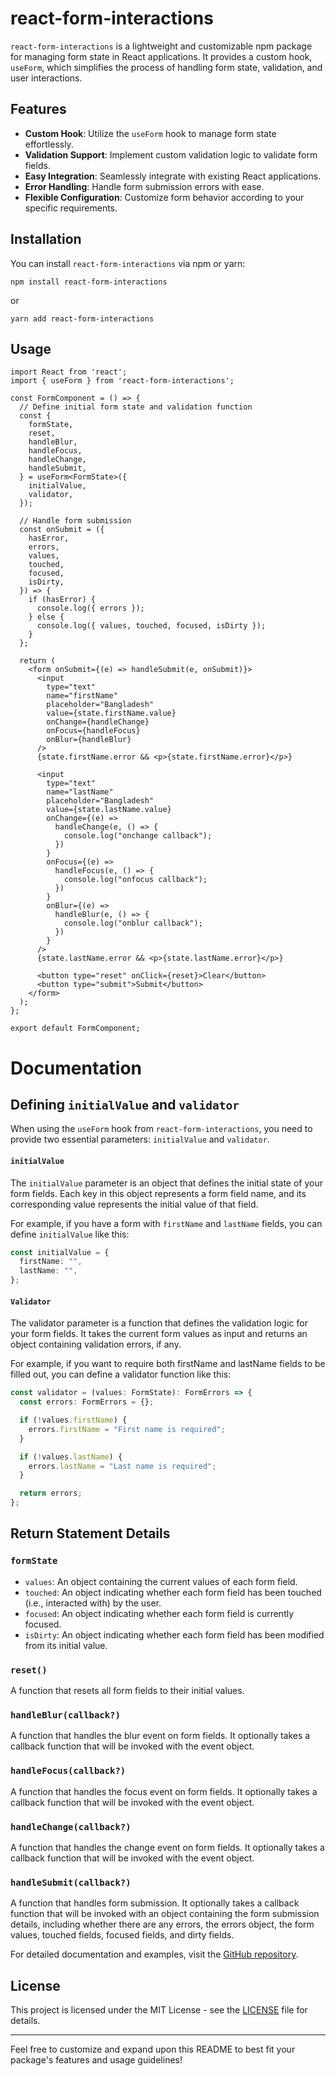 # react-form-interactions

`react-form-interactions` is a lightweight and customizable npm package for managing form state in React applications. It provides a custom hook, `useForm`, which simplifies the process of handling form state, validation, and user interactions.

## Features

- **Custom Hook**: Utilize the `useForm` hook to manage form state effortlessly.
- **Validation Support**: Implement custom validation logic to validate form fields.
- **Easy Integration**: Seamlessly integrate with existing React applications.
- **Error Handling**: Handle form submission errors with ease.
- **Flexible Configuration**: Customize form behavior according to your specific requirements.

## Installation

You can install `react-form-interactions` via npm or yarn:

```
npm install react-form-interactions
```

or

```
yarn add react-form-interactions
```

## Usage

```
import React from 'react';
import { useForm } from 'react-form-interactions';

const FormComponent = () => {
  // Define initial form state and validation function
  const {
    formState,
    reset,
    handleBlur,
    handleFocus,
    handleChange,
    handleSubmit,
  } = useForm<FormState>({
    initialValue,
    validator,
  });

  // Handle form submission
  const onSubmit = ({
    hasError,
    errors,
    values,
    touched,
    focused,
    isDirty,
  }) => {
    if (hasError) {
      console.log({ errors });
    } else {
      console.log({ values, touched, focused, isDirty });
    }
  };

  return (
    <form onSubmit={(e) => handleSubmit(e, onSubmit)}>
      <input
        type="text"
        name="firstName"
        placeholder="Bangladesh"
        value={state.firstName.value}
        onChange={handleChange}
        onFocus={handleFocus}
        onBlur={handleBlur}
      />
      {state.firstName.error && <p>{state.firstName.error}</p>}

      <input
        type="text"
        name="lastName"
        placeholder="Bangladesh"
        value={state.lastName.value}
        onChange={(e) =>
          handleChange(e, () => {
            console.log("onchange callback");
          })
        }
        onFocus={(e) =>
          handleFocus(e, () => {
            console.log("onfocus callback");
          })
        }
        onBlur={(e) =>
          handleBlur(e, () => {
            console.log("onblur callback");
          })
        }
      />
      {state.lastName.error && <p>{state.lastName.error}</p>}

      <button type="reset" onClick={reset}>Clear</button>
      <button type="submit">Submit</button>
    </form>
  );
};

export default FormComponent;
```

# Documentation

## Defining `initialValue` and `validator`

When using the `useForm` hook from `react-form-interactions`, you need to provide two essential parameters: `initialValue` and `validator`.

#### `initialValue`

The `initialValue` parameter is an object that defines the initial state of your form fields. Each key in this object represents a form field name, and its corresponding value represents the initial value of that field.

For example, if you have a form with `firstName` and `lastName` fields, you can define `initialValue` like this:

```typescript
const initialValue = {
  firstName: "",
  lastName: "",
};
```

#### `Validator`

The validator parameter is a function that defines the validation logic for your form fields. It takes the current form values as input and returns an object containing validation errors, if any.

For example, if you want to require both firstName and lastName fields to be filled out, you can define a validator function like this:

```typescript
const validator = (values: FormState): FormErrors => {
  const errors: FormErrors = {};

  if (!values.firstName) {
    errors.firstName = "First name is required";
  }

  if (!values.lastName) {
    errors.lastName = "Last name is required";
  }

  return errors;
};
```

## Return Statement Details

### `formState`

- `values`: An object containing the current values of each form field.
- `touched`: An object indicating whether each form field has been touched (i.e., interacted with) by the user.
- `focused`: An object indicating whether each form field is currently focused.
- `isDirty`: An object indicating whether each form field has been modified from its initial value.

### `reset()`

A function that resets all form fields to their initial values.

### `handleBlur(callback?)`

A function that handles the blur event on form fields. It optionally takes a callback function that will be invoked with the event object.

### `handleFocus(callback?)`

A function that handles the focus event on form fields. It optionally takes a callback function that will be invoked with the event object.

### `handleChange(callback?)`

A function that handles the change event on form fields. It optionally takes a callback function that will be invoked with the event object.

### `handleSubmit(callback?)`

A function that handles form submission. It optionally takes a callback function that will be invoked with an object containing the form submission details, including whether there are any errors, the errors object, the form values, touched fields, focused fields, and dirty fields.

For detailed documentation and examples, visit the [GitHub repository](https://github.com/eaysin-arafat/react-form-interactions.git).

## License

This project is licensed under the MIT License - see the [LICENSE](LICENSE) file for details.

---

Feel free to customize and expand upon this README to best fit your package's features and usage guidelines!
